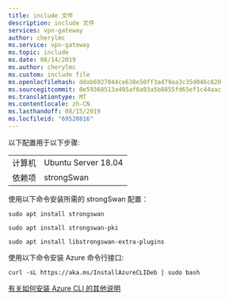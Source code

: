 ```yaml
---
title: include 文件
description: include 文件
services: vpn-gateway
author: cherylmc
ms.service: vpn-gateway
ms.topic: include
ms.date: 08/14/2019
ms.author: cherylmc
ms.custom: include file
ms.openlocfilehash: ddab6927044ce638e50ff3ad79aa3c35d046c820
ms.sourcegitcommit: 0e59368513a495af0a93a5b8855fd65ef1c44aac
ms.translationtype: MT
ms.contentlocale: zh-CN
ms.lasthandoff: 08/15/2019
ms.locfileid: "69520816"
---
```

以下配置用于以下步骤:

  | | |
  |---|---|
  |计算机| Ubuntu Server 18.04|
  |依赖项| strongSwan |


使用以下命令安装所需的 strongSwan 配置：

```
sudo apt install strongswan
```

```
sudo apt install strongswan-pki
```

```
sudo apt install libstrongswan-extra-plugins
```

使用以下命令安装 Azure 命令行接口:

```
curl -sL https://aka.ms/InstallAzureCLIDeb | sudo bash
```

[有关如何安装 Azure CLI 的其他说明](https://docs.microsoft.com/cli/azure/install-azure-cli-apt?view=azure-cli-latest)
